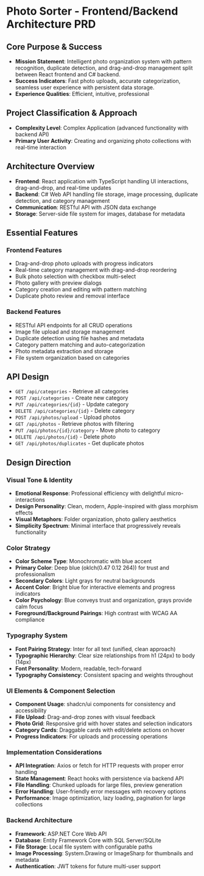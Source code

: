 # Photo Sorter - Frontend/Backend Architecture PRD

## Core Purpose & Success
- **Mission Statement**: Intelligent photo organization system with pattern recognition, duplicate detection, and drag-and-drop management split between React frontend and C# backend.
- **Success Indicators**: Fast photo uploads, accurate categorization, seamless user experience with persistent data storage.
- **Experience Qualities**: Efficient, intuitive, professional

## Project Classification & Approach
- **Complexity Level**: Complex Application (advanced functionality with backend API)
- **Primary User Activity**: Creating and organizing photo collections with real-time interaction

## Architecture Overview
- **Frontend**: React application with TypeScript handling UI interactions, drag-and-drop, and real-time updates
- **Backend**: C# Web API handling file storage, image processing, duplicate detection, and category management
- **Communication**: RESTful API with JSON data exchange
- **Storage**: Server-side file system for images, database for metadata

## Essential Features

### Frontend Features
- Drag-and-drop photo uploads with progress indicators
- Real-time category management with drag-and-drop reordering  
- Bulk photo selection with checkbox multi-select
- Photo gallery with preview dialogs
- Category creation and editing with pattern matching
- Duplicate photo review and removal interface

### Backend Features  
- RESTful API endpoints for all CRUD operations
- Image file upload and storage management
- Duplicate detection using file hashes and metadata
- Category pattern matching and auto-categorization
- Photo metadata extraction and storage
- File system organization based on categories

## API Design
- `GET /api/categories` - Retrieve all categories
- `POST /api/categories` - Create new category
- `PUT /api/categories/{id}` - Update category
- `DELETE /api/categories/{id}` - Delete category
- `POST /api/photos/upload` - Upload photos
- `GET /api/photos` - Retrieve photos with filtering
- `PUT /api/photos/{id}/category` - Move photo to category
- `DELETE /api/photos/{id}` - Delete photo
- `GET /api/photos/duplicates` - Get duplicate photos

## Design Direction

### Visual Tone & Identity
- **Emotional Response**: Professional efficiency with delightful micro-interactions
- **Design Personality**: Clean, modern, Apple-inspired with glass morphism effects
- **Visual Metaphors**: Folder organization, photo gallery aesthetics
- **Simplicity Spectrum**: Minimal interface that progressively reveals functionality

### Color Strategy
- **Color Scheme Type**: Monochromatic with blue accent
- **Primary Color**: Deep blue (oklch(0.47 0.12 264)) for trust and professionalism
- **Secondary Colors**: Light grays for neutral backgrounds
- **Accent Color**: Bright blue for interactive elements and progress indicators
- **Color Psychology**: Blue conveys trust and organization, grays provide calm focus
- **Foreground/Background Pairings**: High contrast with WCAG AA compliance

### Typography System
- **Font Pairing Strategy**: Inter for all text (unified, clean approach)
- **Typographic Hierarchy**: Clear size relationships from h1 (24px) to body (14px)
- **Font Personality**: Modern, readable, tech-forward
- **Typography Consistency**: Consistent spacing and weights throughout

### UI Elements & Component Selection
- **Component Usage**: shadcn/ui components for consistency and accessibility
- **File Upload**: Drag-and-drop zones with visual feedback
- **Photo Grid**: Responsive grid with hover states and selection indicators
- **Category Cards**: Draggable cards with edit/delete actions on hover
- **Progress Indicators**: For uploads and processing operations

### Implementation Considerations
- **API Integration**: Axios or fetch for HTTP requests with proper error handling
- **State Management**: React hooks with persistence via backend API
- **File Handling**: Chunked uploads for large files, preview generation
- **Error Handling**: User-friendly error messages with recovery options
- **Performance**: Image optimization, lazy loading, pagination for large collections

### Backend Architecture
- **Framework**: ASP.NET Core Web API
- **Database**: Entity Framework Core with SQL Server/SQLite
- **File Storage**: Local file system with configurable paths
- **Image Processing**: System.Drawing or ImageSharp for thumbnails and metadata
- **Authentication**: JWT tokens for future multi-user support